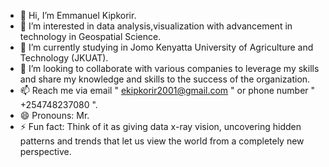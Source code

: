 - 👋 Hi, I’m Emmanuel Kipkorir.
- 👀 I’m interested in data analysis,visualization with advancement in technology in Geospatial Science.
- 🌱 I’m currently studying in Jomo Kenyatta University of Agriculture and Technology (JKUAT).
- 💞️ I’m looking to collaborate with various companies to leverage my skills and share my knowledge and skills to the success of the organization.
- 📫 Reach me via email " ekipkorir2001@gmail.com " or phone number " +254748237080 ".
- 😄 Pronouns: Mr.
- ⚡ Fun fact: Think of it as giving data x-ray vision, uncovering hidden patterns and trends that let us view the world from a completely new perspective.

<!---
Emmanuel/Engineer is a ✨ special ✨ repository because its `README.md` (this file) appears on your GitHub profile.
You can click the Preview link to take a look at your changes.
--->
